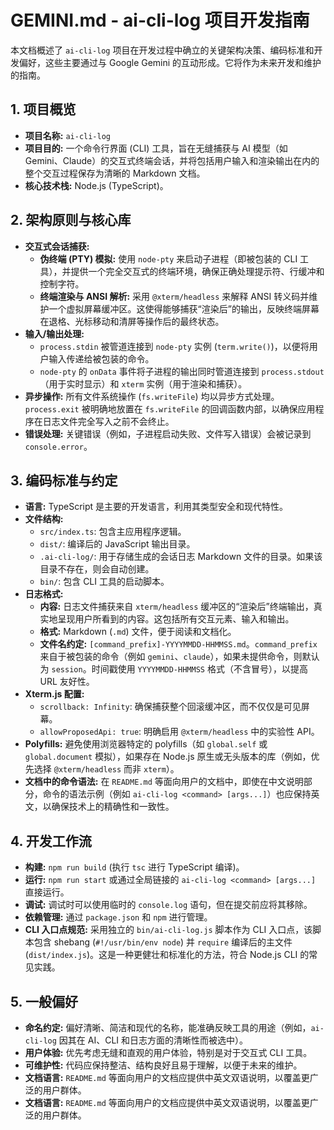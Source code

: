 # GEMINI.md - ai-cli-log 项目开发指南

本文档概述了 `ai-cli-log` 项目在开发过程中确立的关键架构决策、编码标准和开发偏好，这些主要通过与 Google Gemini 的互动形成。它将作为未来开发和维护的指南。

## 1. 项目概览

*   **项目名称:** `ai-cli-log`
*   **项目目的:** 一个命令行界面 (CLI) 工具，旨在无缝捕获与 AI 模型（如 Gemini、Claude）的交互式终端会话，并将包括用户输入和渲染输出在内的整个交互过程保存为清晰的 Markdown 文档。
*   **核心技术栈:** Node.js (TypeScript)。

## 2. 架构原则与核心库

*   **交互式会话捕获:**
    *   **伪终端 (PTY) 模拟:** 使用 `node-pty` 来启动子进程（即被包装的 CLI 工具），并提供一个完全交互式的终端环境，确保正确处理提示符、行缓冲和控制字符。
    *   **终端渲染与 ANSI 解析:** 采用 `@xterm/headless` 来解释 ANSI 转义码并维护一个虚拟屏幕缓冲区。这使得能够捕获“渲染后”的输出，反映终端屏幕在退格、光标移动和清屏等操作后的最终状态。
*   **输入/输出处理:**
    *   `process.stdin` 被管道连接到 `node-pty` 实例 (`term.write()`)，以便将用户输入传递给被包装的命令。
    *   `node-pty` 的 `onData` 事件将子进程的输出同时管道连接到 `process.stdout`（用于实时显示）和 `xterm` 实例（用于渲染和捕获）。
*   **异步操作:** 所有文件系统操作 (`fs.writeFile`) 均以异步方式处理。`process.exit` 被明确地放置在 `fs.writeFile` 的回调函数内部，以确保应用程序在日志文件完全写入之前不会终止。
*   **错误处理:** 关键错误（例如，子进程启动失败、文件写入错误）会被记录到 `console.error`。

## 3. 编码标准与约定

*   **语言:** TypeScript 是主要的开发语言，利用其类型安全和现代特性。
*   **文件结构:**
    *   `src/index.ts`: 包含主应用程序逻辑。
    *   `dist/`: 编译后的 JavaScript 输出目录。
    *   `.ai-cli-log/`: 用于存储生成的会话日志 Markdown 文件的目录。如果该目录不存在，则会自动创建。
    *   `bin/`: 包含 CLI 工具的启动脚本。
*   **日志格式:**
    *   **内容:** 日志文件捕获来自 `xterm/headless` 缓冲区的“渲染后”终端输出，真实地呈现用户所看到的内容。这包括所有交互元素、输入和输出。
    *   **格式:** Markdown (`.md`) 文件，便于阅读和文档化。
    *   **文件名约定:** `[command_prefix]-YYYYMMDD-HHMMSS.md`。`command_prefix` 来自于被包装的命令（例如 `gemini`、`claude`），如果未提供命令，则默认为 `session`。时间戳使用 `YYYYMMDD-HHMMSS` 格式（不含冒号），以提高 URL 友好性。
*   **Xterm.js 配置:**
    *   `scrollback: Infinity`: 确保捕获整个回滚缓冲区，而不仅仅是可见屏幕。
    *   `allowProposedApi: true`: 明确启用 `@xterm/headless` 中的实验性 API。
*   **Polyfills:** 避免使用浏览器特定的 polyfills（如 `global.self` 或 `global.document` 模拟），如果存在 Node.js 原生或无头版本的库（例如，优先选择 `@xterm/headless` 而非 `xterm`）。
*   **文档中的命令语法:** 在 `README.md` 等面向用户的文档中，即使在中文说明部分，命令的语法示例（例如 `ai-cli-log <command> [args...]`）也应保持英文，以确保技术上的精确性和一致性。

## 4. 开发工作流

*   **构建:** `npm run build` (执行 `tsc` 进行 TypeScript 编译)。
*   **运行:** `npm run start` 或通过全局链接的 `ai-cli-log <command> [args...]` 直接运行。
*   **调试:** 调试时可以使用临时的 `console.log` 语句，但在提交前应将其移除。
*   **依赖管理:** 通过 `package.json` 和 `npm` 进行管理。
*   **CLI 入口点规范:** 采用独立的 `bin/ai-cli-log.js` 脚本作为 CLI 入口点，该脚本包含 shebang (`#!/usr/bin/env node`) 并 `require` 编译后的主文件 (`dist/index.js`)。这是一种更健壮和标准化的方法，符合 Node.js CLI 的常见实践。

## 5. 一般偏好

*   **命名约定:** 偏好清晰、简洁和现代的名称，能准确反映工具的用途（例如，`ai-cli-log` 因其在 AI、CLI 和日志方面的清晰性而被选中）。
*   **用户体验:** 优先考虑无缝和直观的用户体验，特别是对于交互式 CLI 工具。
*   **可维护性:** 代码应保持整洁、结构良好且易于理解，以便于未来的维护。
*   **文档语言:** `README.md` 等面向用户的文档应提供中英文双语说明，以覆盖更广泛的用户群体。
*   **文档语言:** `README.md` 等面向用户的文档应提供中英文双语说明，以覆盖更广泛的用户群体。
